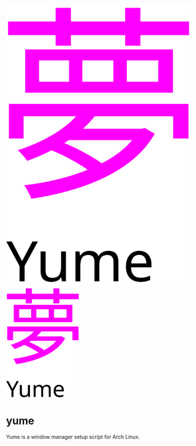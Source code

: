 ![Yume Logo](yumeLogo.svg)
<img src="yumeLogo.svg" alt="drawing" width="200"/>

# yume
Yume is a window manager setup script for Arch Linux.
